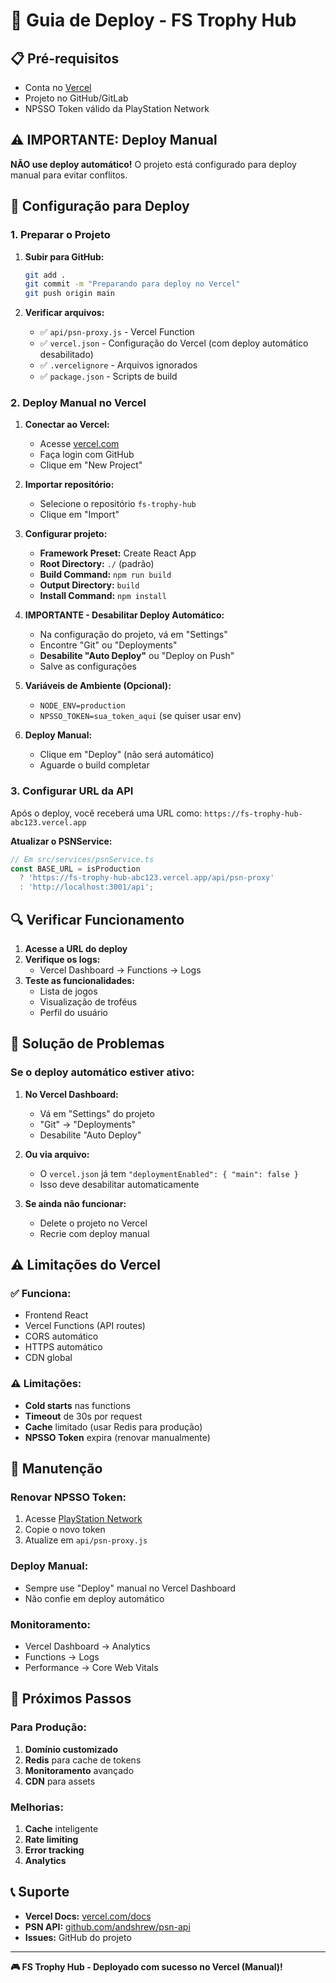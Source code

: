 # 🚀 Guia de Deploy - FS Trophy Hub

## 📋 Pré-requisitos

- Conta no [Vercel](https://vercel.com)
- Projeto no GitHub/GitLab
- NPSSO Token válido da PlayStation Network

## ⚠️ IMPORTANTE: Deploy Manual

**NÃO use deploy automático!** O projeto está configurado para deploy manual para evitar conflitos.

## 🔧 Configuração para Deploy

### 1. Preparar o Projeto

1. **Subir para GitHub:**
   ```bash
   git add .
   git commit -m "Preparando para deploy no Vercel"
   git push origin main
   ```

2. **Verificar arquivos:**
   - ✅ `api/psn-proxy.js` - Vercel Function
   - ✅ `vercel.json` - Configuração do Vercel (com deploy automático desabilitado)
   - ✅ `.vercelignore` - Arquivos ignorados
   - ✅ `package.json` - Scripts de build

### 2. Deploy Manual no Vercel

1. **Conectar ao Vercel:**
   - Acesse [vercel.com](https://vercel.com)
   - Faça login com GitHub
   - Clique em "New Project"

2. **Importar repositório:**
   - Selecione o repositório `fs-trophy-hub`
   - Clique em "Import"

3. **Configurar projeto:**
   - **Framework Preset:** Create React App
   - **Root Directory:** `./` (padrão)
   - **Build Command:** `npm run build`
   - **Output Directory:** `build`
   - **Install Command:** `npm install`

4. **IMPORTANTE - Desabilitar Deploy Automático:**
   - Na configuração do projeto, vá em "Settings"
   - Encontre "Git" ou "Deployments"
   - **Desabilite "Auto Deploy"** ou "Deploy on Push"
   - Salve as configurações

5. **Variáveis de Ambiente (Opcional):**
   - `NODE_ENV=production`
   - `NPSSO_TOKEN=sua_token_aqui` (se quiser usar env)

6. **Deploy Manual:**
   - Clique em "Deploy" (não será automático)
   - Aguarde o build completar

### 3. Configurar URL da API

Após o deploy, você receberá uma URL como:
`https://fs-trophy-hub-abc123.vercel.app`

**Atualizar o PSNService:**
```typescript
// Em src/services/psnService.ts
const BASE_URL = isProduction 
  ? 'https://fs-trophy-hub-abc123.vercel.app/api/psn-proxy' 
  : 'http://localhost:3001/api';
```

## 🔍 Verificar Funcionamento

1. **Acesse a URL do deploy**
2. **Verifique os logs:**
   - Vercel Dashboard → Functions → Logs
3. **Teste as funcionalidades:**
   - Lista de jogos
   - Visualização de troféus
   - Perfil do usuário

## 🚫 Solução de Problemas

### Se o deploy automático estiver ativo:

1. **No Vercel Dashboard:**
   - Vá em "Settings" do projeto
   - "Git" → "Deployments"
   - Desabilite "Auto Deploy"

2. **Ou via arquivo:**
   - O `vercel.json` já tem `"deploymentEnabled": { "main": false }`
   - Isso deve desabilitar automaticamente

3. **Se ainda não funcionar:**
   - Delete o projeto no Vercel
   - Recrie com deploy manual

## ⚠️ Limitações do Vercel

### ✅ **Funciona:**
- Frontend React
- Vercel Functions (API routes)
- CORS automático
- HTTPS automático
- CDN global

### ⚠️ **Limitações:**
- **Cold starts** nas functions
- **Timeout** de 30s por request
- **Cache** limitado (usar Redis para produção)
- **NPSSO Token** expira (renovar manualmente)

## 🔄 Manutenção

### Renovar NPSSO Token:
1. Acesse [PlayStation Network](https://ca.account.sony.com/api/authz/v3/oauth/authorize)
2. Copie o novo token
3. Atualize em `api/psn-proxy.js`

### Deploy Manual:
- Sempre use "Deploy" manual no Vercel Dashboard
- Não confie em deploy automático

### Monitoramento:
- Vercel Dashboard → Analytics
- Functions → Logs
- Performance → Core Web Vitals

## 🚀 Próximos Passos

### Para Produção:
1. **Domínio customizado**
2. **Redis** para cache de tokens
3. **Monitoramento** avançado
4. **CDN** para assets

### Melhorias:
1. **Cache** inteligente
2. **Rate limiting**
3. **Error tracking**
4. **Analytics**

## 📞 Suporte

- **Vercel Docs:** [vercel.com/docs](https://vercel.com/docs)
- **PSN API:** [github.com/andshrew/psn-api](https://github.com/andshrew/psn-api)
- **Issues:** GitHub do projeto

---

**🎮 FS Trophy Hub - Deployado com sucesso no Vercel (Manual)!**
